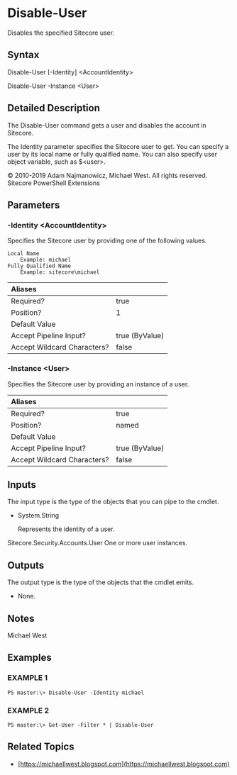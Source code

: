 # Disable-User

Disables the specified Sitecore user.

## Syntax

Disable-User \[-Identity\] &lt;AccountIdentity&gt;

Disable-User -Instance &lt;User&gt;

## Detailed Description

The Disable-User command gets a user and disables the account in Sitecore.

The Identity parameter specifies the Sitecore user to get. You can specify a user by its local name or fully qualified name. You can also specify user object variable, such as $&lt;user&gt;.

© 2010-2019 Adam Najmanowicz, Michael West. All rights reserved. Sitecore PowerShell Extensions

## Parameters

### -Identity  &lt;AccountIdentity&gt;

Specifies the Sitecore user by providing one of the following values.

```text
Local Name
    Example: michael
Fully Qualified Name
    Example: sitecore\michael
```

| Aliases |  |
| :--- | :--- |
| Required? | true |
| Position? | 1 |
| Default Value |  |
| Accept Pipeline Input? | true \(ByValue\) |
| Accept Wildcard Characters? | false |

### -Instance  &lt;User&gt;

Specifies the Sitecore user by providing an instance of a user.

| Aliases |  |
| :--- | :--- |
| Required? | true |
| Position? | named |
| Default Value |  |
| Accept Pipeline Input? | true \(ByValue\) |
| Accept Wildcard Characters? | false |

## Inputs

The input type is the type of the objects that you can pipe to the cmdlet.

* System.String

  Represents the identity of a user.

Sitecore.Security.Accounts.User One or more user instances.

## Outputs

The output type is the type of the objects that the cmdlet emits.

* None. 

## Notes

Michael West

## Examples

### EXAMPLE 1

```text
PS master:\> Disable-User -Identity michael
```

### EXAMPLE 2

```text
PS master:\> Get-User -Filter * | Disable-User
```

## Related Topics

* [https://michaellwest.blogspot.com](https://michaellwest.blogspot.com) 

